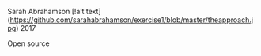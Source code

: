 Sarah Abrahamson
[!alt text] (https://github.com/sarahabrahamson/exercise1/blob/master/theapproach.jpg)
2017

Open source
